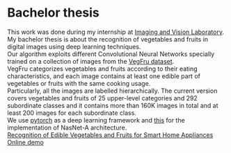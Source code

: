 # Bachelor thesis
This work was done during my internship at [Imaging and Vision Laboratory](http://www.ivl.disco.unimib.it/).   
My bachelor thesis is about the recognition of vegetables and fruits in digital images using deep learning techniques.  
Our algorithm exploits different Convolutional Neural Networks specially trained on a collection of images from the [VegFru dataset](http://vim.ustc.edu.cn/?product=vegfru).  
VegFru categorizes vegetables and fruits according to their eating characteristics, and each image contains at least one edible part of vegetables or fruits with the same cooking usage.  
Particularly, all the images are labelled hierarchically. The current version covers vegetables and fruits of 25 upper-level categories and 292 subordinate classes and it contains more than 160K images in total and at least 200 images for each subordinate class.  
We use [pytorch](https://pytorch.org/) as a deep learning framework and [this](https://github.com/Cadene/pretrained-models.pytorch) for the implementation of NasNet-A architecture.  
[Recognition of Edible Vegetables and Fruits for Smart Home Appliances](https://www.researchgate.net/publication/329743507_Recognition_of_Edible_Vegetables_and_Fruits_for_Smart_Home_Appliances)  
[Online demo](http://ivldocker.disco.unimib.it/vegfru/)
